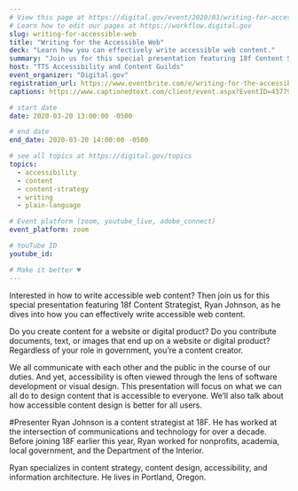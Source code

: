 ```yaml
---
# View this page at https://digital.gov/event/2020/03/writing-for-accessible-web
# Learn how to edit our pages at https://workflow.digital.gov
slug: writing-for-accessible-web
title: "Writing for the Accessible Web"
deck: "Learn how you can effectively write accessible web content."
summary: "Join us for this special presentation featuring 18f Content Strategist, Ryan Johnson, as he dives into how you can effectively write accessible web content."
host: "TTS Accessibility and Content Guilds"
event_organizer: "Digital.gov"
registration_url: https://www.eventbrite.com/e/writing-for-the-accessible-web-registration-99087969785
captions: https://www.captionedtext.com/client/event.aspx?EventID=4377979&CustomerID=321

# start date
date: 2020-03-20 13:00:00 -0500

# end date
end_date: 2020-03-20 14:00:00 -0500

# see all topics at https://digital.gov/topics
topics: 
  - accessibility
  - content
  - content-strategy
  - writing
  - plain-language

# Event platform (zoom, youtube_live, adobe_connect)
event_platform: zoom

# YouTube ID
youtube_id: 

# Make it better ♥
---
```


Interested in how to write accessible web content? Then join us for this special presentation featuring 18f Content Strategist, Ryan Johnson, as he dives into how you can effectively write accessible web content.

Do you create content for a website or digital product? Do you contribute documents, text, or images that end up on a website or digital product? Regardless of your role in government, you’re a content creator.

We all communicate with each other and the public in the course of our duties. And yet, accessibility is often viewed through the lens of software development or visual design. This presentation will focus on what we can all do to design content that is accessible to everyone. We’ll also talk about how accessible content design is better for all users.


#Presenter
Ryan Johnson is a content strategist at 18F. He has worked at the intersection of communications and technology for over a decade. Before joining 18F earlier this year, Ryan worked for nonprofits, academia, local government, and the Department of the Interior.

Ryan specializes in content strategy, content design, accessibility, and information architecture. He lives in Portland, Oregon.
